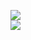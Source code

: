 [![](https://img.shields.io/badge/Made%20With-Github%20Spray-lightgrey.svg?style=for-the-badge&logo=github)](https://github.com/Annihil/github-spray#5259)  
[![](https://i.imgur.com/2DrTn0Z.gif)](https://github.com/Annihil/github-spray)